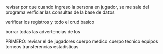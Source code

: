 revisar por que cuando ingreso la persona en jugador, se me sale del programa
verficiar las consultas de la base de datos

verificar los registros y todo el crud basico 

borrar todas las advertencias de los 


PRIMERO:
revisar el de jugadores
cuerpo medico
cuerpo tecnico
equipos
torneos
transferencias
estadisticas

